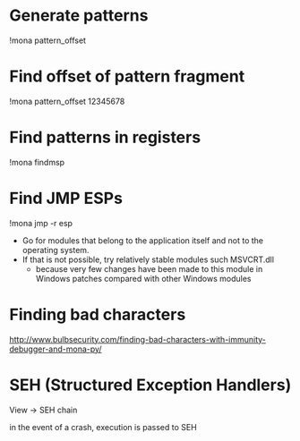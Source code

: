 # Generate patterns

!mona pattern_offset

# Find offset of pattern fragment

!mona pattern_offset 12345678

# Find patterns in registers

!mona findmsp

# Find JMP ESPs

!mona jmp -r esp

* Go for modules that belong to the application itself and not to the operating system.
* If that is not possible, try relatively stable modules such MSVCRT.dll
   * because very few changes have been made to this module in Windows patches compared with other Windows modules

# Finding bad characters

http://www.bulbsecurity.com/finding-bad-characters-with-immunity-debugger-and-mona-py/   

# SEH (Structured Exception Handlers)
View -> SEH chain

in the event of a crash, execution is passed to SEH
